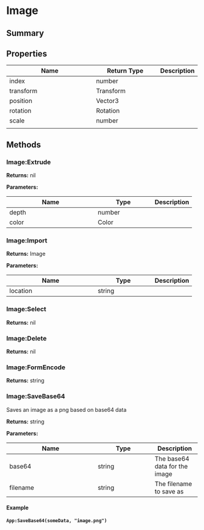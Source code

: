 
# Image

## Summary




## Properties

<table>
<thead><tr><th width="225">Name</th><th width="160">Return Type</th><th>Description</th></tr></thead>
<tbody>
<tr><td>index</td><td>number</td><td></td></tr>
<tr><td>transform</td><td>Transform</td><td></td></tr>
<tr><td>position</td><td>Vector3</td><td></td></tr>
<tr><td>rotation</td><td>Rotation</td><td></td></tr>
<tr><td>scale</td><td>number</td><td></td></tr>
<tr><td></td><td></td><td></td></tr></tbody></table>




## Methods


### Image:Extrude



**Returns:** nil


**Parameters:**

<table data-full-width="false">
<thead><tr><th width="217">Name</th><th width="134">Type</th><th>Description</th></tr></thead>
<tbody><tr><td>depth</td><td>number</td><td></td></tr>
<tr><td>color</td><td>Color</td><td></td></tr></tbody></table>






### Image:Import



**Returns:** Image


**Parameters:**

<table data-full-width="false">
<thead><tr><th width="217">Name</th><th width="134">Type</th><th>Description</th></tr></thead>
<tbody><tr><td>location</td><td>string</td><td></td></tr></tbody></table>






### Image:Select



**Returns:** nil






### Image:Delete



**Returns:** nil






### Image:FormEncode



**Returns:** string






### Image:SaveBase64

Saves an image as a png based on base64 data

**Returns:** string


**Parameters:**

<table data-full-width="false">
<thead><tr><th width="217">Name</th><th width="134">Type</th><th>Description</th></tr></thead>
<tbody><tr><td>base64</td><td>string</td><td>The base64 data for the image</td></tr>
<tr><td>filename</td><td>string</td><td>The filename to save as</td></tr></tbody></table>




#### Example

<pre class="language-lua"><code class="lang-lua"><strong>App:SaveBase64(someData, "image.png")</strong></code></pre>




